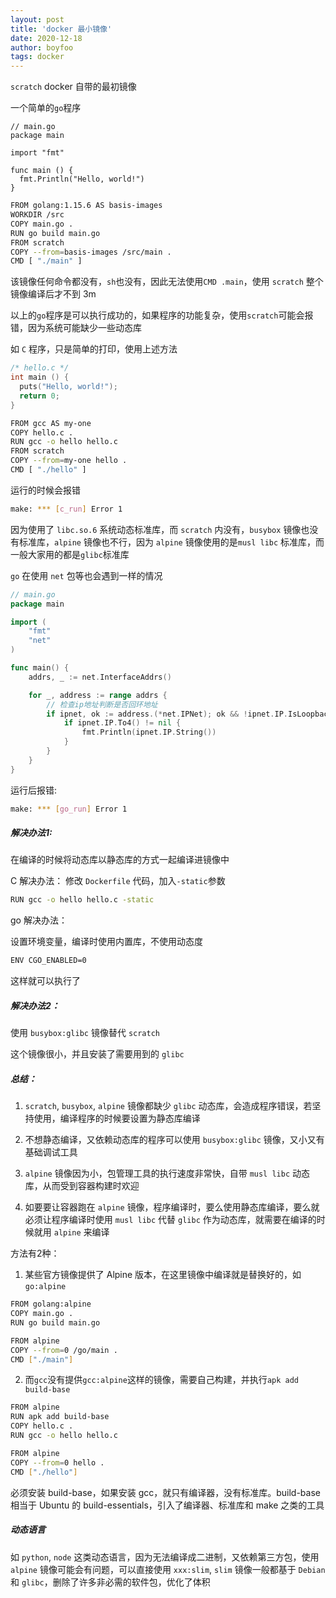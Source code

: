 ```yaml
---
layout: post
title: 'docker 最小镜像'
date: 2020-12-18
author: boyfoo
tags: docker
---
```


`scratch` docker 自带的最初镜像

一个简单的`go`程序

```golang
// main.go
package main

import "fmt"

func main () {
  fmt.Println("Hello, world!")
}
```

```bash
FROM golang:1.15.6 AS basis-images
WORKDIR /src
COPY main.go .
RUN go build main.go
FROM scratch
COPY --from=basis-images /src/main .
CMD [ "./main" ]
```

该镜像任何命令都没有，`sh`也没有，因此无法使用`CMD .main`，使用 `scratch` 整个镜像编译后才不到 3m

以上的`go`程序是可以执行成功的，如果程序的功能复杂，使用`scratch`可能会报错，因为系统可能缺少一些动态库

如 `C` 程序，只是简单的打印，使用上述方法

```c
/* hello.c */
int main () {
  puts("Hello, world!");
  return 0;
}
```

```bash
FROM gcc AS my-one
COPY hello.c .
RUN gcc -o hello hello.c
FROM scratch
COPY --from=my-one hello .
CMD [ "./hello" ]
```

运行的时候会报错

```bash
make: *** [c_run] Error 1
```

因为使用了 `libc.so.6` 系统动态标准库，而 `scratch` 内没有，`busybox` 镜像也没有标准库，`alpine` 镜像也不行，因为 `alpine` 镜像使用的是`musl libc` 标准库，而一般大家用的都是`glibc`标准库




`go` 在使用 `net` 包等也会遇到一样的情况

```go
// main.go
package main

import (
	"fmt"
	"net"
)

func main() {
	addrs, _ := net.InterfaceAddrs()

	for _, address := range addrs {
		// 检查ip地址判断是否回环地址
		if ipnet, ok := address.(*net.IPNet); ok && !ipnet.IP.IsLoopback() {
			if ipnet.IP.To4() != nil {
				fmt.Println(ipnet.IP.String())
			}
		}
	}
}
```

运行后报错:

```bash
make: *** [go_run] Error 1
```

##### 解决办法1:
 在编译的时候将动态库以静态库的方式一起编译进镜像中


C 解决办法：
修改 `Dockerfile` 代码，加入`-static`参数
```bash
RUN gcc -o hello hello.c -static
```

go 解决办法：

设置环境变量，编译时使用内置库，不使用动态度

```bash
ENV CGO_ENABLED=0
```
这样就可以执行了

##### 解决办法2：

使用 `busybox:glibc` 镜像替代 `scratch`

这个镜像很小，并且安装了需要用到的 `glibc`


##### 总结：

1. `scratch`, `busybox`, `alpine` 镜像都缺少 `glibc` 动态库，会造成程序错误，若坚持使用，编译程序的时候要设置为静态库编译

2. 不想静态编译，又依赖动态库的程序可以使用 `busybox:glibc` 镜像，又小又有基础调试工具

3. `alpine` 镜像因为小，包管理工具的执行速度非常快，自带 `musl libc` 动态库，从而受到容器构建时欢迎

4. 如要要让容器跑在 `alpine` 镜像，程序编译时，要么使用静态库编译，要么就必须让程序编译时使用 `musl libc` 代替 `glibc` 作为动态库，就需要在编译的时候就用 `alpine` 来编译



方法有2种：

 1. 某些官方镜像提供了 Alpine 版本，在这里镜像中编译就是替换好的，如`go:alpine`

 ```bash
FROM golang:alpine
COPY main.go .
RUN go build main.go

FROM alpine
COPY --from=0 /go/main .
CMD ["./main"]
 ```

 2. 而`gcc`没有提供`gcc:alpine`这样的镜像，需要自己构建，并执行`apk add build-base`

 ```bash
FROM alpine
RUN apk add build-base
COPY hello.c .
RUN gcc -o hello hello.c

FROM alpine
COPY --from=0 hello .
CMD ["./hello"]
 ```

 必须安装 build-base，如果安装 gcc，就只有编译器，没有标准库。build-base 相当于 Ubuntu 的 build-essentials，引入了编译器、标准库和 make 之类的工具


##### 动态语言

如 `python`, `node` 这类动态语言，因为无法编译成二进制，又依赖第三方包，使用 `alpine` 镜像可能会有问题，可以直接使用 `xxx:slim`, `slim` 镜像一般都基于 `Debian` 和 `glibc`，删除了许多非必需的软件包，优化了体积



